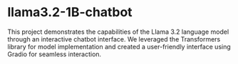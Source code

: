 # llama3.2-1B-chatbot
This project demonstrates the capabilities of the Llama 3.2 language model through an interactive chatbot interface. We leveraged the Transformers library for model implementation and created a user-friendly interface using Gradio for seamless interaction.
